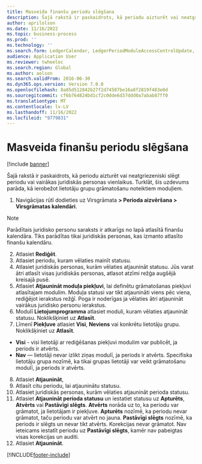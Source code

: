 ```yaml
---
title: Masveida finanšu periodu slēgšana
description: Šajā rakstā ir paskaidrots, kā periodu aizturēt vai neatgriezeniski slēgt periodu vai vairākas juridiskās personas vienlaikus.
author: aprilolson
ms.date: 11/16/2022
ms.topic: business-process
ms.prod: ''
ms.technology: ''
ms.search.form: LedgerCalendar, LedgerPeriodModuleAccessControlUpdate, SysLookupPicklist, LedgerFiscalCalendarPeriodStatus
audience: Application User
ms.reviewer: twheeloc
ms.search.region: Global
ms.author: aolson
ms.search.validFrom: 2016-06-30
ms.dyn365.ops.version: Version 7.0.0
ms.openlocfilehash: 8a85d512842b27f2d74507be16a8f2819f483e0d
ms.sourcegitcommit: cf6b764824bd1cf2c0dde6d37ddd0a7abab87ff0
ms.translationtype: MT
ms.contentlocale: lv-LV
ms.lasthandoff: 11/16/2022
ms.locfileid: "9779831"
---
```

# <a name="mass-financial-period-close"></a>Masveida finanšu periodu slēgšana

[!include [banner](../../includes/banner.md)]

Šajā rakstā ir paskaidrots, kā periodu aizturēt vai neatgriezeniski slēgt periodu vai vairākas juridiskās personas vienlaikus. Turklāt, šis uzdevums parāda, kā ierobežot lietotāju grupu grāmatošanu noteiktiem moduļiem.

1. Navigācijas rūtī dodieties uz Virsgrāmata **> Perioda aizvēršana > Virsgrāmatas kalendāri**. 

>[!NOTE]
> Parādītais juridisko personu saraksts ir atkarīgs no lapā atlasītā finanšu kalendāra. Tiks parādītas tikai juridiskās personas, kas izmanto atlasīto finanšu kalendāru.

2. Atlasiet **Rediģēt**.
3. Atlasiet periodu, kuram vēlaties mainīt statusu.
4. Atlasiet juridiskās personas, kurām vēlaties atjaunināt statusu. Jūs varat ātri atlasīt visas juridiskās personas, atlasot atzīmi režģa augšējā kreisajā pusē.  
5. Atlasiet **Atjaunināt moduļa piekļuvi**, lai definētu grāmatošanas piekļuvi atlasītajam modulim. Moduļa statusi var tikt atjaunināti viens pēc viena, rediģējot ierakstus režģī. Poga ir noderīgas ja vēlaties ātri atjaunināt vairākus juridisko personu ierakstus.  
6. Modulī **Lietojumprogramma** atlasiet moduli, kuram vēlaties atjaunināt statusu. Noklikšķiniet uz **Atlasīt**.
7. Līmenī **Piekļuve** atlasiet **Visi**, **Neviens** vai konkrētu lietotāju grupu. Noklikšķiniet uz **Atlasīt**.  
- **Visi** - visi lietotāji ar rediģēšanas piekļuvi modulim var publicēt, ja periods ir atvērts. 
- **Nav** — lietotāji nevar izlikt ziņas modulī, ja periods ir atvērts. Specifiska lietotāju grupa nozīmē, ka tikai grupas lietotāji var veikt grāmatošanu modulī, ja periods ir atvērts.  
8. Atlasiet **Atjaunināt**, 
9. Atlasīt citu periodu, lai atjauninātu statusu.
10. Atlasiet juridiskās personas, kurām vēlaties atjaunināt perioda statusu.
11. Atlasiet **Atjaunināt perioda statusu** un iestatiet statusu uz **Apturēts**, **Atvērts** vai **Pastāvīgi slēgts**. **Atvērts** norāda uz to, ka periodu var grāmatot, ja lietotājam ir piekļuve. **Apturēts** nozīmē, ka periodu nevar grāmatot, taču periodu var atvērt no jauna. **Pastāvīgi slēgts** nozīmē, ka periods ir slēgts un nevar tikt atvērts. Korekcijas nevar grāmatot. Nav ieteicams iestatīt periodu uz **Pastāvīgi slēgts**, kamēr nav pabeigtas visas korekcijas un auditi.  
12. Atlasiet **Atjaunināt**.



[!INCLUDE[footer-include](../../../includes/footer-banner.md)]
